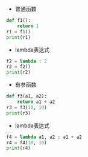 - 普通函数

```python
def f1():
    return 1
r1 = f1()
print(r1)
```

- lambda表达式

```python
f2 = lambda : 2
r2 = f2()
print(r2)
```

- 有参函数

```python
def f3(a1, a2):
    return a1 + a2
r3 = f3(10, 10)
print(r3)
```

- lambda表达式

```python
f4 = lambda a1, a2 : a1 + a2
r4 = f4(10, 10)
print(r4)
```